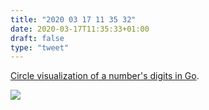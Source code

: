 ```yaml
---
title: "2020 03 17 11 35 32"
date: 2020-03-17T11:35:33+01:00
draft: false
type: "tweet"
---
```

[Circle visualization of a number's digits in Go](https://github.com/hugolgst/digart).

![](/img/2020-03-17-11-35-31.png)
